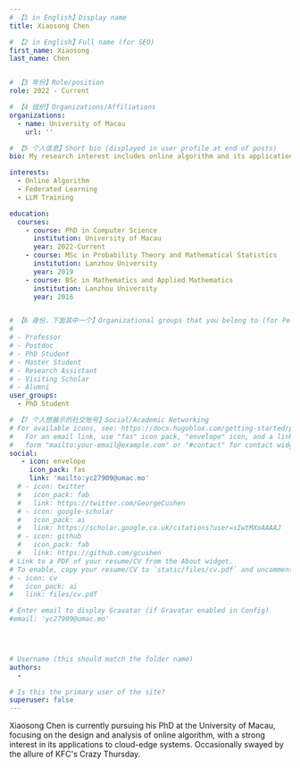 ```yaml
---
# 【1 in English】Display name 
title: Xiaosong Chen

# 【2 in English】Full name (for SEO)
first_name: Xiaosong
last_name: Chen


# 【3 年份】Role/position
role: 2022 - Current

# 【4 组织】Organizations/Affiliations
organizations:
  - name: University of Macau
    url: ''

# 【5 个人信息】Short bio (displayed in user profile at end of posts)
bio: My research interest includes online algorithm and its application to cloud-edge systems.

interests:
  - Online Algorithm
  - Federated Learning
  - LLM Training

education:
  courses:
    - course: PhD in Computer Science
      institution: University of Macau
      year: 2022-Current
    - course: MSc in Probability Theory and Mathematical Statistics
      institution: Lanzhou University
      year: 2019
    - course: BSc in Mathematics and Applied Mathematics
      institution: Lanzhou University
      year: 2016


# 【6 身份，下面其中一个】Organizational groups that you belong to (for People widget)
#  
# - Professor
# - Postdoc
# - PhD Student
# - Master Student
# - Research Assistant
# - Visiting Scholar
# - Alumni
user_groups:
  - PhD Student

# 【7 个人想展示的社交账号】Social/Academic Networking
# For available icons, see: https://docs.hugoblox.com/getting-started/page-builder/#icons
#   For an email link, use "fas" icon pack, "envelope" icon, and a link in the
#   form "mailto:your-email@example.com" or "#contact" for contact widget.
social:
   - icon: envelope
     icon_pack: fas
     link: 'mailto:yc27909@umac.mo'
  # - icon: twitter
  #   icon_pack: fab
  #   link: https://twitter.com/GeorgeCushen
  # - icon: google-scholar
  #   icon_pack: ai
  #   link: https://scholar.google.co.uk/citations?user=sIwtMXoAAAAJ
  # - icon: github
  #   icon_pack: fab
  #   link: https://github.com/gcushen
# Link to a PDF of your resume/CV from the About widget.
# To enable, copy your resume/CV to `static/files/cv.pdf` and uncomment the lines below.
# - icon: cv
#   icon_pack: ai
#   link: files/cv.pdf

# Enter email to display Gravatar (if Gravatar enabled in Config)
#email: 'yc27909@umac.mo'



  
# Username (this should match the folder name)
authors:
  - 

# Is this the primary user of the site?
superuser: false
---
```


Xiaosong Chen is currently pursuing his PhD at the University of Macau, focusing on the design and analysis of online algorithm, with a strong interest in its applications to cloud-edge systems. Occasionally swayed by the allure of KFC's Crazy Thursday.